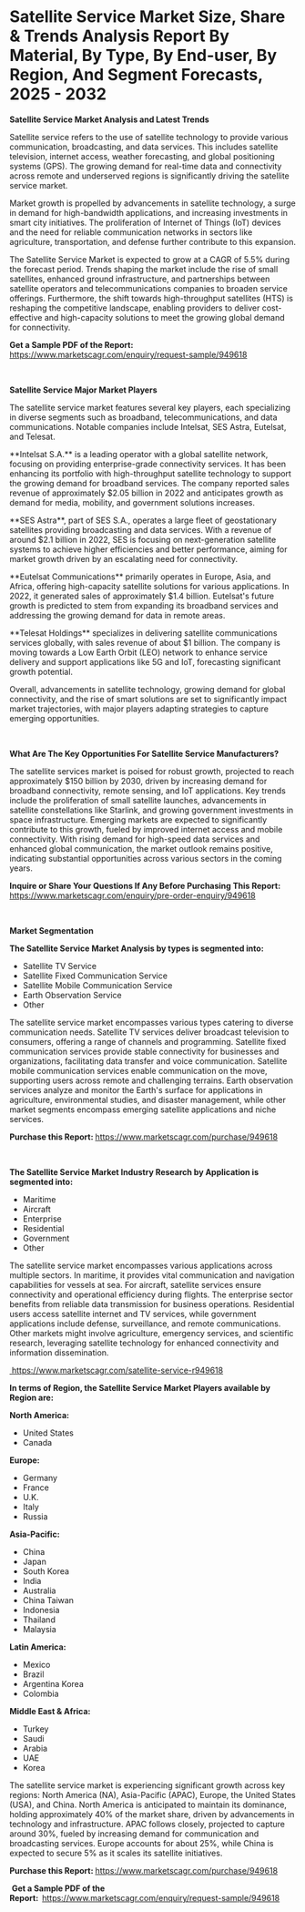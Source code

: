 <p><h1>Satellite Service Market Size, Share & Trends Analysis Report By Material, By Type, By End-user, By Region, And Segment Forecasts, 2025 - 2032</h1></p><p><strong>Satellite Service Market Analysis and Latest Trends</strong></p>
<p><p>Satellite service refers to the use of satellite technology to provide various communication, broadcasting, and data services. This includes satellite television, internet access, weather forecasting, and global positioning systems (GPS). The growing demand for real-time data and connectivity across remote and underserved regions is significantly driving the satellite service market. </p><p>Market growth is propelled by advancements in satellite technology, a surge in demand for high-bandwidth applications, and increasing investments in smart city initiatives. The proliferation of Internet of Things (IoT) devices and the need for reliable communication networks in sectors like agriculture, transportation, and defense further contribute to this expansion. </p><p>The Satellite Service Market is expected to grow at a CAGR of 5.5% during the forecast period. Trends shaping the market include the rise of small satellites, enhanced ground infrastructure, and partnerships between satellite operators and telecommunications companies to broaden service offerings. Furthermore, the shift towards high-throughput satellites (HTS) is reshaping the competitive landscape, enabling providers to deliver cost-effective and high-capacity solutions to meet the growing global demand for connectivity.</p></p>
<p><strong>Get a Sample PDF of the Report:&nbsp;</strong> <a href="https://www.marketscagr.com/enquiry/request-sample/949618?utm_campaign=2650&utm_medium=2&utm_source=Github&utm_content=ia&utm_term=18042025&utm_id=satellite-service">https://www.marketscagr.com/enquiry/request-sample/949618</a></p>
<p>&nbsp;</p>
<p><strong>Satellite Service Major Market Players</strong></p>
<p><p>The satellite service market features several key players, each specializing in diverse segments such as broadband, telecommunications, and data communications. Notable companies include Intelsat, SES Astra, Eutelsat, and Telesat.</p><p>**Intelsat S.A.** is a leading operator with a global satellite network, focusing on providing enterprise-grade connectivity services. It has been enhancing its portfolio with high-throughput satellite technology to support the growing demand for broadband services. The company reported sales revenue of approximately $2.05 billion in 2022 and anticipates growth as demand for media, mobility, and government solutions increases.</p><p>**SES Astra**, part of SES S.A., operates a large fleet of geostationary satellites providing broadcasting and data services. With a revenue of around $2.1 billion in 2022, SES is focusing on next-generation satellite systems to achieve higher efficiencies and better performance, aiming for market growth driven by an escalating need for connectivity.</p><p>**Eutelsat Communications** primarily operates in Europe, Asia, and Africa, offering high-capacity satellite solutions for various applications. In 2022, it generated sales of approximately $1.4 billion. Eutelsat's future growth is predicted to stem from expanding its broadband services and addressing the growing demand for data in remote areas.</p><p>**Telesat Holdings** specializes in delivering satellite communications services globally, with sales revenue of about $1 billion. The company is moving towards a Low Earth Orbit (LEO) network to enhance service delivery and support applications like 5G and IoT, forecasting significant growth potential.</p><p>Overall, advancements in satellite technology, growing demand for global connectivity, and the rise of smart solutions are set to significantly impact market trajectories, with major players adapting strategies to capture emerging opportunities.</p></p>
<p>&nbsp;</p>
<p><strong>What Are The Key Opportunities For Satellite Service Manufacturers?</strong></p>
<p><p>The satellite services market is poised for robust growth, projected to reach approximately $150 billion by 2030, driven by increasing demand for broadband connectivity, remote sensing, and IoT applications. Key trends include the proliferation of small satellite launches, advancements in satellite constellations like Starlink, and growing government investments in space infrastructure. Emerging markets are expected to significantly contribute to this growth, fueled by improved internet access and mobile connectivity. With rising demand for high-speed data services and enhanced global communication, the market outlook remains positive, indicating substantial opportunities across various sectors in the coming years.</p></p>
<p><strong>Inquire or Share Your Questions If Any Before Purchasing This Report:</strong> <a href="https://www.marketscagr.com/enquiry/pre-order-enquiry/949618?utm_campaign=2650&utm_medium=2&utm_source=Github&utm_content=ia&utm_term=18042025&utm_id=satellite-service">https://www.marketscagr.com/enquiry/pre-order-enquiry/949618</a></p>
<p>&nbsp;</p>
<p><strong>Market Segmentation</strong></p>
<p><strong>The Satellite Service Market Analysis by types is segmented into:</strong></p>
<p><ul><li>Satellite TV Service</li><li>Satellite Fixed Communication Service</li><li>Satellite Mobile Communication Service</li><li>Earth Observation Service</li><li>Other</li></ul></p>
<p><p>The satellite service market encompasses various types catering to diverse communication needs. Satellite TV services deliver broadcast television to consumers, offering a range of channels and programming. Satellite fixed communication services provide stable connectivity for businesses and organizations, facilitating data transfer and voice communication. Satellite mobile communication services enable communication on the move, supporting users across remote and challenging terrains. Earth observation services analyze and monitor the Earth's surface for applications in agriculture, environmental studies, and disaster management, while other market segments encompass emerging satellite applications and niche services.</p></p>
<p><strong>Purchase this Report:&nbsp;</strong><a href="https://www.marketscagr.com/purchase/949618?utm_campaign=2650&utm_medium=2&utm_source=Github&utm_content=ia&utm_term=18042025&utm_id=satellite-service">https://www.marketscagr.com/purchase/949618</a></p>
<p>&nbsp;</p>
<p><strong>The Satellite Service Market Industry Research by Application is segmented into:</strong></p>
<p><ul><li>Maritime</li><li>Aircraft</li><li>Enterprise</li><li>Residential</li><li>Government</li><li>Other</li></ul></p>
<p><p>The satellite service market encompasses various applications across multiple sectors. In maritime, it provides vital communication and navigation capabilities for vessels at sea. For aircraft, satellite services ensure connectivity and operational efficiency during flights. The enterprise sector benefits from reliable data transmission for business operations. Residential users access satellite internet and TV services, while government applications include defense, surveillance, and remote communications. Other markets might involve agriculture, emergency services, and scientific research, leveraging satellite technology for enhanced connectivity and information dissemination.</p></p>
<p><a href="https://www.marketscagr.com/satellite-service-r949618?utm_campaign=2650&utm_medium=2&utm_source=Github&utm_content=ia&utm_term=18042025&utm_id=satellite-service">&nbsp;https://www.marketscagr.com/satellite-service-r949618</a></p>
<p><strong>In terms of Region, the Satellite Service Market Players available by Region are:</strong></p>
<p>
    <p> <strong> North America: </strong>
        <ul>
            <li>United States</li>
            <li>Canada</li>
        </ul>
        </p> 
    <p> <strong> Europe: </strong>
        <ul>
            <li>Germany</li>
            <li>France</li>
            <li>U.K.</li>
            <li>Italy</li>
            <li>Russia</li>
        </ul>
        </p> 
    <p> <strong> Asia-Pacific: </strong>
        <ul>
            <li>China</li>
            <li>Japan</li>
            <li>South Korea</li>
            <li>India</li>
            <li>Australia</li>
            <li>China Taiwan</li>
            <li>Indonesia</li>
            <li>Thailand</li>
            <li>Malaysia</li>
        </ul>
        </p> 
    <p> <strong> Latin America: </strong>
        <ul>
            <li>Mexico</li>
            <li>Brazil</li>
            <li>Argentina Korea</li>
            <li>Colombia</li>
        </ul>
        </p> 
    <p> <strong> Middle East & Africa: </strong>
        <ul>
            <li>Turkey</li>
            <li>Saudi</li>
            <li>Arabia</li>
            <li>UAE</li>
            <li>Korea</li>
        </ul>
    </p>
    </p>
<p><p>The satellite service market is experiencing significant growth across key regions: North America (NA), Asia-Pacific (APAC), Europe, the United States (USA), and China. North America is anticipated to maintain its dominance, holding approximately 40% of the market share, driven by advancements in technology and infrastructure. APAC follows closely, projected to capture around 30%, fueled by increasing demand for communication and broadcasting services. Europe accounts for about 25%, while China is expected to secure 5% as it scales its satellite initiatives.</p></p>
<p><strong>Purchase this Report: </strong><a href="https://www.marketscagr.com/purchase/949618?utm_campaign=2650&utm_medium=2&utm_source=Github&utm_content=ia&utm_term=18042025&utm_id=satellite-service">https://www.marketscagr.com/purchase/949618</a></p>
<p>&nbsp;<strong>Get a Sample PDF of the Report:&nbsp;&nbsp;</strong><a href="https://www.marketscagr.com/enquiry/request-sample/949618?utm_campaign=2650&utm_medium=2&utm_source=Github&utm_content=ia&utm_term=18042025&utm_id=satellite-service">https://www.marketscagr.com/enquiry/request-sample/949618</a></p>
<p><strong></strong></p>
<p><p></p><p></p><p></p></p>
